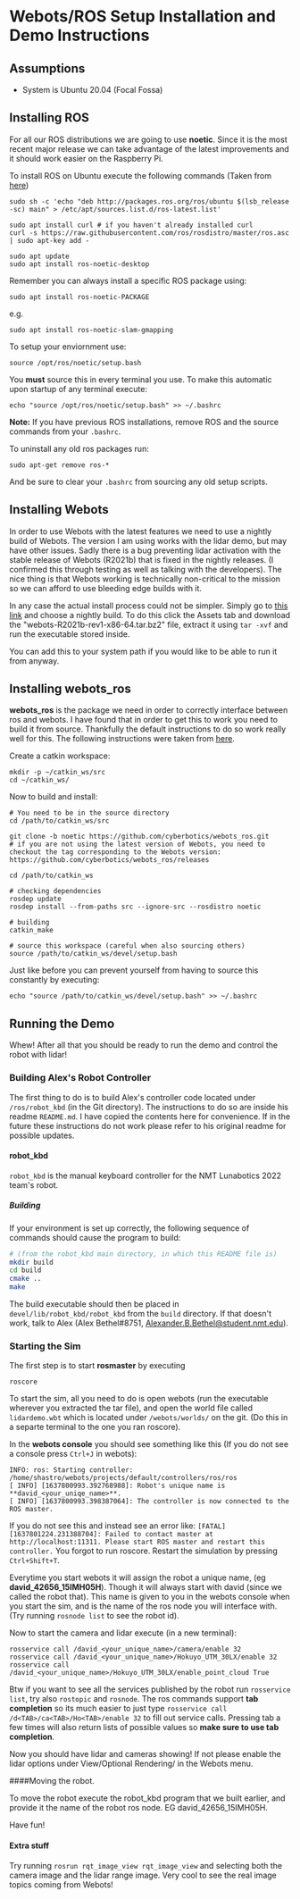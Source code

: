 # Webots/ROS Setup Installation and Demo Instructions

## Assumptions
- System is Ubuntu 20.04 (Focal Fossa)

## Installing ROS

For all our ROS distributions we are going to use **noetic**. Since it is the most recent major release we can take advantage of the latest improvements and it should work easier on the Raspberry Pi. 

To install ROS on Ubuntu execute the following commands (Taken from [here](http://wiki.ros.org/noetic/Installation/Ubuntu))

```
sudo sh -c 'echo "deb http://packages.ros.org/ros/ubuntu $(lsb_release -sc) main" > /etc/apt/sources.list.d/ros-latest.list'
```
```
sudo apt install curl # if you haven't already installed curl
curl -s https://raw.githubusercontent.com/ros/rosdistro/master/ros.asc | sudo apt-key add -
```
```
sudo apt update
sudo apt install ros-noetic-desktop
```

Remember you can always install a specific ROS package using:
```
sudo apt install ros-noetic-PACKAGE
```
e.g.
```
sudo apt install ros-noetic-slam-gmapping
```
To setup your enviornment use:
```
source /opt/ros/noetic/setup.bash
```
You **must** source this in every terminal you use. To make this automatic upon startup of any terminal execute:
```
echo "source /opt/ros/noetic/setup.bash" >> ~/.bashrc
```
**Note:** If you have previous ROS installations, remove ROS and the source commands from your `.bashrc`. 

To uninstall any old ros packages run:
```
sudo apt-get remove ros-*
```
And be sure to clear your `.bashrc` from sourcing any old setup scripts. 

## Installing Webots

In order to use Webots with the latest features we need to use a nightly build of Webots. The version I am using works with the lidar demo, but may have other issues. Sadly there is a bug preventing lidar activation with the stable release of Webots (R2021b) that is fixed in the nightly releases. (I confirmed this through testing as well as talking with the developers). The nice thing is that Webots working is technically non-critical to the mission so we can afford to use bleeding edge builds with it.

In any case the actual install process could not be simpler. Simply go to [this link](https://github.com/cyberbotics/webots/releases) and choose a nightly build. To do this click the Assets tab and download the "webots-R2021b-rev1-x86-64.tar.bz2" file, extract it using `tar -xvf` and run the executable stored inside. 

You can add this to your system path if you would like to be able to run it from anyway. 

## Installing webots_ros

**webots_ros** is the package we need in order to correctly interface between ros and webots. I have found that in order to get this to work you need to build it from source. Thankfully the default instructions to do so work really well for this. The following instructions were taken from [here](http://wiki.ros.org/webots_ros). 

Create a catkin workspace:
```
mkdir -p ~/catkin_ws/src
cd ~/catkin_ws/
```
Now to build and install:
```
# You need to be in the source directory
cd /path/to/catkin_ws/src

git clone -b noetic https://github.com/cyberbotics/webots_ros.git
# if you are not using the latest version of Webots, you need to checkout the tag corresponding to the Webots version: https://github.com/cyberbotics/webots_ros/releases
 
cd /path/to/catkin_ws

# checking dependencies
rosdep update
rosdep install --from-paths src --ignore-src --rosdistro noetic
 
# building
catkin_make

# source this workspace (careful when also sourcing others)
source /path/to/catkin_ws/devel/setup.bash
```
Just like before you can prevent yourself from having to source this constantly by executing:
```
echo "source /path/to/catkin_ws/devel/setup.bash" >> ~/.bashrc
```
## Running the Demo
Whew! After all that you should be ready to run the demo and control the robot with lidar!

### Building Alex's Robot Controller
The first thing to do is to build Alex's controller code located under `/ros/robot_kbd` (in the Git directory). The instructions to do so are inside his readme `README.md`. I have copied the contents here for convenience. If in the future these instructions do not work please refer to his original readme for possible updates. 

#### robot_kbd

`robot_kbd` is the manual keyboard controller for the NMT Lunabotics
2022 team's robot.

##### Building

If your environment is set up correctly, the following sequence of
commands should cause the program to build:
```sh
# (from the robot_kbd main directory, in which this README file is)
mkdir build
cd build
cmake ..
make
```
The build executable should then be placed in
`devel/lib/robot_kbd/robot_kbd` from the `build` directory. If that
doesn't work, talk to Alex (Alex Bethel#8751,
Alexander.B.Bethel@student.nmt.edu).

### Starting the Sim

The first step is to start **rosmaster** by executing 
```
roscore
```

To start the sim, all you need to do is open webots (run the executable wherever you extracted the tar file), and open the world file called `lidardemo.wbt` which is located under `/webots/worlds/` on the git. (Do this in a separte terminal to the one you ran roscore). 

In the **webots console** you should see something like this (If you do not see a console press `Ctrl+J` in webots):
```
INFO: ros: Starting controller: /home/shastro/webots/projects/default/controllers/ros/ros
[ INFO] [1637800993.392768988]: Robot's unique name is **david_<your_uniqe_name>**.
[ INFO] [1637800993.398387064]: The controller is now connected to the ROS master.
```
If you do not see this and instead see an error like: `[FATAL] [1637801224.231388704]: Failed to contact master at http://localhost:11311. Please start ROS master and restart this controller.` You forgot to run roscore. Restart the simulation by pressing `Ctrl+Shift+T`. 

Everytime you start webots it will assign the robot a unique name, (eg **david_42656_15IMH05H**). Though it will always start with david (since we called the robot that). This name is given to you in the webots console when you start the sim, and is the name of the ros node you will interface with. (Try running `rosnode list` to see the robot id). 

Now to start the camera and lidar execute (in a new terminal):
```
rosservice call /david_<your_unique_name>/camera/enable 32
rosservice call /david_<your_unique_name>/Hokuyo_UTM_30LX/enable 32
rosservice call /david_<your_unique_name>/Hokuyo_UTM_30LX/enable_point_cloud True
```
Btw if you want to see all the services published by the robot run `rosservice list`, try also `rostopic` and `rosnode`. The ros commands support **tab completion** so its much easier to just type `rosservice call /d<TAB>/ca<TAB>/Ho<TAB>/enable 32` to fill out service calls. Pressing tab a few times will also return lists of possible values so **make sure to use tab completion**. 

Now you should have lidar and cameras showing! If not please enable the lidar options under View/Optional Rendering/ in the Webots menu. 

####Moving the robot. 

To move the robot execute the robot_kbd program that we built earlier, and provide it the name of the robot ros node. EG david_42656_15IMH05H. 

Have fun!

#### Extra stuff
Try running `rosrun rqt_image_view rqt_image_view` and selecting both the camera image and the lidar range image. Very cool to see the real image topics coming from Webots!


